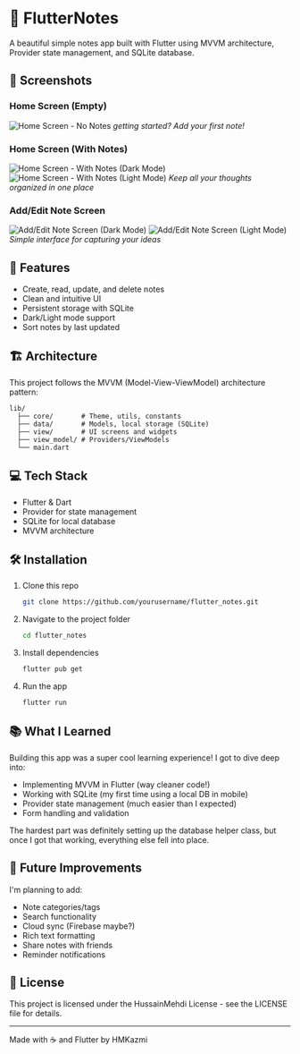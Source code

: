 # 📝 FlutterNotes

A beautiful simple notes app built with Flutter using MVVM architecture, Provider state management, and SQLite database.

## 📱 Screenshots

### Home Screen (Empty)
![Home Screen - No Notes]((https://github.com/HMKazmi/NotesApp1/blob/master/app_ss/without_notes.jpg))
*getting started? Add your first note!*

### Home Screen (With Notes)
![Home Screen - With Notes (Dark Mode)](https://github.com/HMKazmi/NotesApp1/blob/master/app_ss/with_notes.jpg)
![Home Screen - With Notes (Light Mode)](https://github.com/HMKazmi/NotesApp1/blob/master/app_ss/with_notes_light.jpg)
*Keep all your thoughts organized in one place*

### Add/Edit Note Screen
![Add/Edit Note Screen (Dark Mode)](https://github.com/HMKazmi/NotesApp1/blob/master/app_ss/add_screen.jpg)
![Add/Edit Note Screen (Light Mode)](https://github.com/HMKazmi/NotesApp1/blob/master/app_ss/add_screen_light.jpg)
*Simple interface for capturing your ideas*

## 🚀 Features

- Create, read, update, and delete notes
- Clean and intuitive UI
- Persistent storage with SQLite
- Dark/Light mode support
- Sort notes by last updated

## 🏗️ Architecture

This project follows the MVVM (Model-View-ViewModel) architecture pattern:

```
lib/
  ├── core/       # Theme, utils, constants
  ├── data/       # Models, local storage (SQLite)
  ├── view/       # UI screens and widgets
  ├── view_model/ # Providers/ViewModels
  └── main.dart
```

## 💻 Tech Stack

- Flutter & Dart
- Provider for state management
- SQLite for local database
- MVVM architecture

## 🛠️ Installation

1. Clone this repo
   ```bash
   git clone https://github.com/yourusername/flutter_notes.git
   ```

2. Navigate to the project folder
   ```bash
   cd flutter_notes
   ```

3. Install dependencies
   ```bash
   flutter pub get
   ```

4. Run the app
   ```bash
   flutter run
   ```

## 📚 What I Learned

Building this app was a super cool learning experience! I got to dive deep into:

- Implementing MVVM in Flutter (way cleaner code!)
- Working with SQLite (my first time using a local DB in mobile)
- Provider state management (much easier than I expected)
- Form handling and validation

The hardest part was definitely setting up the database helper class, but once I got that working, everything else fell into place.

## 🔮 Future Improvements

I'm planning to add:
- Note categories/tags
- Search functionality
- Cloud sync (Firebase maybe?)
- Rich text formatting
- Share notes with friends
- Reminder notifications

## 📄 License

This project is licensed under the HussainMehdi License - see the LICENSE file for details.

---

Made with ☕ and Flutter by HMKazmi

